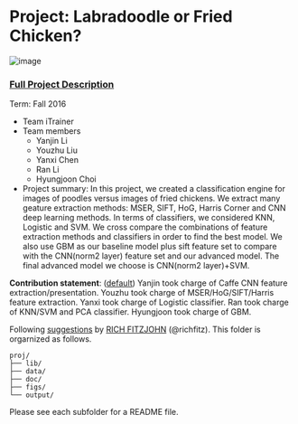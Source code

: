 # Project: Labradoodle or Fried Chicken? 
![image](https://s-media-cache-ak0.pinimg.com/236x/6b/01/3c/6b013cd759c69d17ffd1b67b3c1fbbbf.jpg)
### [Full Project Description](doc/project3_desc.html)

Term: Fall 2016

+ Team iTrainer
+ Team members
	+ Yanjin Li
	+ Youzhu Liu
	+ Yanxi Chen
	+ Ran Li
	+ Hyungjoon Choi
+ Project summary: In this project, we created a classification engine for images of poodles versus images of fried chickens. We extract many geature extraction methods: MSER, SIFT, HoG, Harris Corner and CNN deep learning methods. In terms of classifiers, we considered KNN, Logistic and SVM. We cross compare the combinations of feature extraction methods and classifiers in order to find the best model. We also use GBM as our baseline model plus sift feature set to compare with the CNN(norm2 layer) feature set and our advanced model. The final advanced model we choose is CNN(norm2 layer)+SVM. 
	
**Contribution statement**: ([default](doc/a_note_on_contributions.md)) Yanjin took charge of Caffe CNN feature extraction/presentation. Youzhu took charge of MSER/HoG/SIFT/Harris feature extraction. Yanxi took charge of Logistic classifier. Ran took charge of KNN/SVM and PCA classifier. Hyungjoon took charge of GBM.

Following [suggestions](http://nicercode.github.io/blog/2013-04-05-projects/) by [RICH FITZJOHN](http://nicercode.github.io/about/#Team) (@richfitz). This folder is orgarnized as follows.

```
proj/
├── lib/
├── data/
├── doc/
├── figs/
└── output/
```

Please see each subfolder for a README file.
